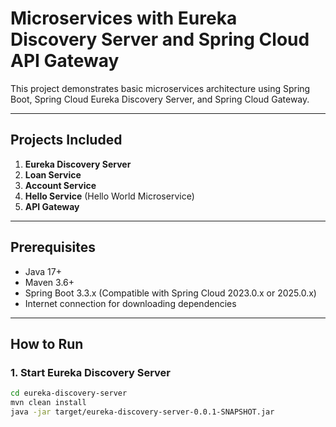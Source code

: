 # Microservices with Eureka Discovery Server and Spring Cloud API Gateway

This project demonstrates basic microservices architecture using Spring Boot, Spring Cloud Eureka Discovery Server, and Spring Cloud Gateway.

---

##  Projects Included

1. **Eureka Discovery Server**
2. **Loan Service**
3. **Account Service**
4. **Hello Service** (Hello World Microservice)
5. **API Gateway**

---

##  Prerequisites

- Java 17+
- Maven 3.6+
- Spring Boot 3.3.x (Compatible with Spring Cloud 2023.0.x or 2025.0.x)
- Internet connection for downloading dependencies

---

##  How to Run

### 1. Start Eureka Discovery Server

```bash
cd eureka-discovery-server
mvn clean install
java -jar target/eureka-discovery-server-0.0.1-SNAPSHOT.jar

